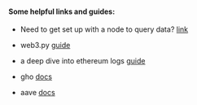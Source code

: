 #### Some helpful links and guides:

- Need to get set up with a node to query data? [link](https://docs.alchemy.com/docs/alchemy-quickstart-guide)

- web3.py [guide](https://web3py.readthedocs.io/en/stable/quickstart.html)

- a deep dive into ethereum logs [guide](https://codeburst.io/deep-dive-into-ethereum-logs-a8d2047c7371)

- gho [docs](https://docs.gho.xyz/developer-docs/overview)

- aave [docs](https://docs.aave.com/developers/getting-started/readme)
